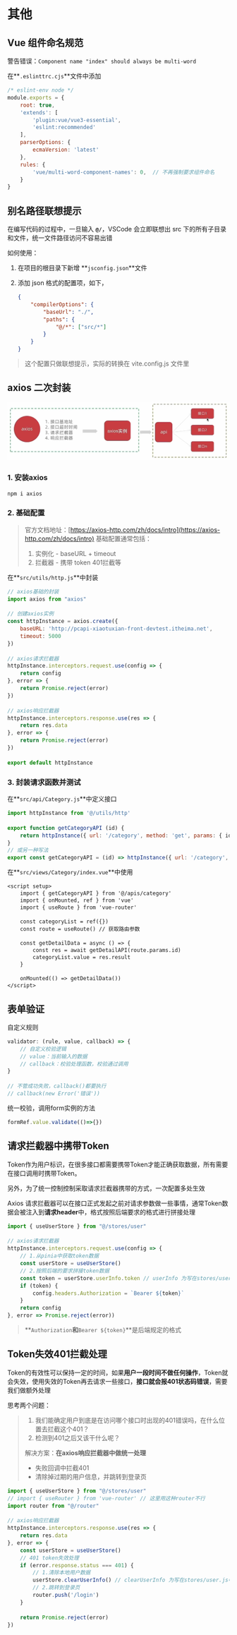 # 其他

## Vue 组件命名规范

警告错误：`Component name "index" should always be multi-word`

在**`.eslinttrc.cjs`**文件中添加

```js
/* eslint-env node */
module.exports = {
    root: true,
    'extends': [
        'plugin:vue/vue3-essential',
        'eslint:recommended'
    ],
    parserOptions: {
        ecmaVersion: 'latest'
    },
    rules: {
        'vue/multi-word-component-names': 0,  // 不再强制要求组件命名
    }
}
```

## 别名路径联想提示

在编写代码的过程中，一旦输入 **`@/`**，VSCode 会立即联想出 src 下的所有子目录和文件，统一文件路径访问不容易出错

如何使用：

1. 在项目的根目录下新增 **`jsconfig.json`**文件

2. 添加 json 格式的配置项，如下，

   ```json
   {
       "compilerOptions": {
           "baseUrl": "./",
           "paths": {
               "@/*": ["src/*"]
           }
       }
   }
   ```

> 这个配置只做联想提示，实际的转换在 vite.config.js 文件里

## axios 二次封装

<img src="Other.assets/image-20230516221148931.png" alt="image-20230516221148931" style="zoom:50%;" />

### 1. 安装axios

```bash
npm i axios
```

### 2. 基础配置

> 官方文档地址：[https://axios-http.com/zh/docs/intro](https://axios-http.com/zh/docs/intro)
> 基础配置通常包括：
>
> 1. 实例化 - baseURL + timeout
> 2. 拦截器 - 携带 token 401拦截等

在**`src/utils/http.js`**中封装

```javascript
// axios基础的封装
import axios from "axios"

// 创建axios实例
const httpInstance = axios.create({
    baseURL: 'http://pcapi-xiaotuxian-front-devtest.itheima.net',
    timeout: 5000
})

// axios请求拦截器
httpInstance.interceptors.request.use(config => {
    return config
}, error => {
    return Promise.reject(error)
})

// axios响应拦截器
httpInstance.interceptors.response.use(res => {
    return res.data
}, error => {
    return Promise.reject(error)
})

export default httpInstance
```

### 3. 封装请求函数并测试

在**`src/api/Category.js`**中定义接口

```js
import httpInstance from '@/utils/http'

export function getCategoryAPI (id) {
    return httpInstance({ url: '/category', method: 'get', params: { id } })
}
// 或另一种写法
export const getCategoryAPI = (id) => httpInstance({ url: '/category', method: 'get', params: { id } })
```

在**`src/views/Category/index.vue`**中使用

```vue
<script setup>
    import { getCategoryAPI } from '@/apis/category'
    import { onMounted, ref } from 'vue'
    import { useRoute } from 'vue-router'

    const categoryList = ref({})
    const route = useRoute() // 获取路由参数
    
    const getDetailData = async () => {
        const res = await getDetailAPI(route.params.id)
        categoryList.value = res.result
    }

    onMounted(() => getDetailData())
</script>
```



## 表单验证

自定义规则

```js
validator: (rule, value, callback) => {
    // 自定义校验逻辑
    // value：当前输入的数据
    // callback：校验处理函数，校验通过调用
}

// 不管成功失败，callback()都要执行
// callback(new Error('错误'))
```

统一校验，调用form实例的方法

```js
formRef.value.validate(()=>{})
```

## 请求拦截器中携带Token

Token作为用户标识，在很多接口都需要携带Token才能正确获取数据，所有需要在接口调用时携带Token。

另外，为了统一控制控制采取请求拦截器携带的方式，一次配置多处生效

Axios 请求拦截器可以在接口正式发起之前对请求参数做一些事情，通常Token数据会被注入到**请求header**中，格式按照后端要求的格式进行拼接处理

```js
import { useUserStore } from "@/stores/user"

// axios请求拦截器
httpInstance.interceptors.request.use(config => {
    // 1.从pinia中获取token数据
    const userStore = useUserStore()
    // 2.按照后端的要求拼接token数据
    const token = userStore.userInfo.token // userInfo 为写在stores/user.js中的存储用户相关信息的属性
    if (token) {
        config.headers.Authorization = `Bearer ${token}`
    }
    return config
}, error => Promise.reject(error))
```

> **`Authorization`**和**`Bearer ${token}`**是后端规定的格式

##  Token失效401拦截处理

Token的有效性可以保持一定的时间，如果**用户一段时间不做任何操作**，Token就会失效，使用失效的Token再去请求一些接口，**接口就会报401状态码错误**，需要我们做额外处理

思考两个问题：

> 1. 我们能确定用户到底是在访问哪个接口时出现的401错误吗，在什么位置去拦截这个401？
> 2. 检测到401之后又该干什么呢？
>
> 解决方案：**在axios响应拦截器中做统一处理**
>
> - 失败回调中拦截401
> - 清除掉过期的用户信息，并跳转到登录页

```js
import { useUserStore } from "@/stores/user"
// import { useRouter } from 'vue-router' // 这里用这种router不行
import router from "@/router"

// axios响应拦截器
httpInstance.interceptors.response.use(res => {
    return res.data
}, error => {
    const userStore = useUserStore()
    // 401 token失效处理
    if (error.response.status === 401) {
        // 1.清除本地用户数据
        userStore.clearUserInfo() // clearUserInfo 为写在stores/user.js中的清除用户相关信息的方法
        // 2.跳转到登录页
        router.push('/login')
    }

    return Promise.reject(error)
})
```

